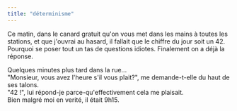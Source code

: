 ```yaml
---
title: "déterminisme"
---
```


Ce matin, dans le canard gratuit qu'on vous met dans les mains à toutes les
stations, et que j'ouvrai au hasard, il fallait que le chiffre du jour soit un
42.  
Pourquoi se poser tout un tas de questions idiotes. Finalement on a déjà la
réponse.

Quelques minutes plus tard dans la rue...  
"Monsieur, vous avez l'heure s'il vous plait?", me demande-t-elle du haut de
ses talons.  
"42 !", lui répond-je parce-qu'effectivement cela me plaisait.  
Bien malgré moi en verité, il était 9h15.

